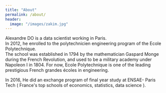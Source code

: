 ```yaml
---
title: "About"
permalink: /about/
header:
  image: "/images/zakim.jpg"
---
```

Alexandre DO is a data scientist working in Paris.   
In 2012, he enrolled to the polytechnicien engineering program of the Ecole Polytechnique.   
The school was established in 1794 by the mathematician Gaspard Monge during the French Revolution, and used to be a military academy under Napoleon I in 1804. For now, Ecole Polytechnique is one of the leading prestigious French grandes écoles in engineering.    

In 2016, He did an exchange program of final year study at ENSAE- Paris Tech ( France's top schools of economics, statistics, data science ).  